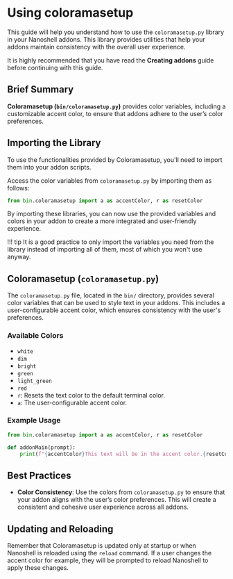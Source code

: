 # Using coloramasetup

This guide will help you understand how to use the `coloramasetup.py` library in your Nanoshell addons. This library provides utilities that help your addons maintain consistency with the overall user experience.

It is highly recommended that you have read the **Creating addons** guide before continuing with this guide.

## Brief Summary
 
**Coloramasetup (`bin/coloramasetup.py`)** provides color variables, including a customizable accent color, to ensure that addons adhere to the user’s color preferences.

## Importing the Library

To use the functionalities provided by Coloramasetup, you'll need to import them into your addon scripts.

Access the color variables from `coloramasetup.py` by importing them as follows:

```python
from bin.coloramasetup import a as accentColor, r as resetColor
```

By importing these libraries, you can now use the provided variables and colors in your addon to create a more integrated and user-friendly experience.

!!! tip
    It is a good practice to only import the variables you need from the library instead of importing all of them, most of which you won't use anyway.

## Coloramasetup (`coloramasetup.py`)

The `coloramasetup.py` file, located in the `bin/` directory, provides several color variables that can be used to style text in your addons. This includes a user-configurable accent color, which ensures consistency with the user's preferences.

### Available Colors

- `white`
- `dim`
- `bright`
- `green`
- `light_green`
- `red`
- `r`: Resets the text color to the default terminal color.
- `a`: The user-configurable accent color.

### Example Usage

```python
from bin.coloramasetup import a as accentColor, r as resetColor

def addonMain(prompt):
    print(f"{accentColor}This text will be in the accent color.{resetColor} And this text will be reset to the default color.")
```

## Best Practices

- **Color Consistency**: Use the colors from `coloramasetup.py` to ensure that your addon aligns with the user’s color preferences. This will create a consistent and cohesive user experience across all addons.

## Updating and Reloading

Remember that Coloramasetup is updated only at startup or when Nanoshell is reloaded using the `reload` command. If a user changes the accent color for example, they will be prompted to reload Nanoshell to apply these changes.
